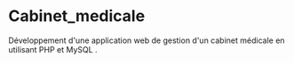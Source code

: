# Cabinet_medicale
Développement d'une application web de gestion d'un cabinet médicale en utilisant PHP et MySQL .
